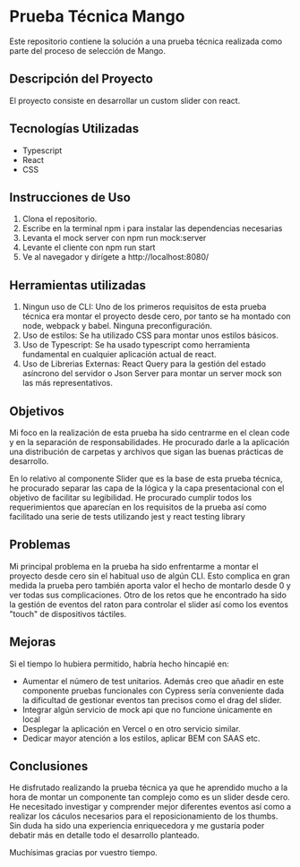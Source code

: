 # Prueba Técnica Mango

Este repositorio contiene la solución a una prueba técnica realizada como parte del proceso de selección de Mango.

## Descripción del Proyecto

El proyecto consiste en desarrollar un custom slider con react. 

## Tecnologías Utilizadas

- Typescript
- React
- CSS

## Instrucciones de Uso

1. Clona el repositorio.
2. Escribe en la terminal npm i para instalar las dependencias necesarias
3. Levanta el mock server con npm run mock:server
4. Levante el cliente con npm run start
5. Ve al navegador y dirígete a http://localhost:8080/

## Herramientas utilizadas

1. Ningun uso de CLI: Uno de los primeros requisitos de esta prueba técnica era montar el proyecto desde cero, por tanto se ha montado con node, webpack y babel. Ninguna preconfiguración.
2. Uso de estilos: Se ha utilizado CSS para montar unos estilos básicos. 
3. Uso de Typescript: Se ha usado typescript como herramienta fundamental en cualquier aplicación actual de react.
4. Uso de Librerias Externas: React Query para la gestión del estado asíncrono del servidor o Json Server para montar un server mock son las más representativos.

## Objetivos

Mi foco en la realización de esta prueba ha sido centrarme en el clean code y en la separación de responsabilidades. 
He procurado darle a la aplicación una distribución de carpetas y archivos que sigan las buenas prácticas de desarrollo.

En lo relativo al componente Slider que es la base de esta prueba técnica, he procurado separar las capa de la lógica y la capa presentacional
con el objetivo de facilitar su legibilidad. He procurado cumplir todos los requerimientos que aparecían en los requisitos de la prueba así 
como facilitado una serie de tests utilizando jest y react testing library 

## Problemas

Mi principal problema en la prueba ha sido enfrentarme a montar el proyecto desde cero sin el habitual uso de algún CLI. Esto complica en gran 
medida la prueba pero también aporta valor el hecho de montarlo desde 0 y ver todas sus complicaciones. Otro de los retos que he encontrado
ha sido la gestión de eventos del raton para controlar el slider así como los eventos "touch" de dispositivos táctiles.

## Mejoras

Si el tiempo lo hubiera permitido, habría hecho hincapié en:

- Aumentar el número de test unitarios. Además creo que añadir en este componente pruebas funcionales con Cypress sería conveniente dada la dificultad de gestionar eventos tan precisos como el drag del slider.
- Integrar algún servicio de mock api que no funcione únicamente en local
- Desplegar la aplicación en Vercel o en otro servicio similar.
- Dedicar mayor atención a los estilos, aplicar BEM con SAAS etc. 

## Conclusiones

He disfrutado realizando la prueba técnica ya que he aprendido mucho a la hora de montar un componente tan complejo como es un slider desde cero. He necesitado investigar y comprender mejor diferentes eventos
así como a realizar los cáculos necesarios para el reposicionamiento de los thumbs. Sin duda ha sido una experiencia enriquecedora y me gustaría poder debatir más en detalle todo el desarrollo planteado.

Muchísimas gracias por vuestro tiempo.

